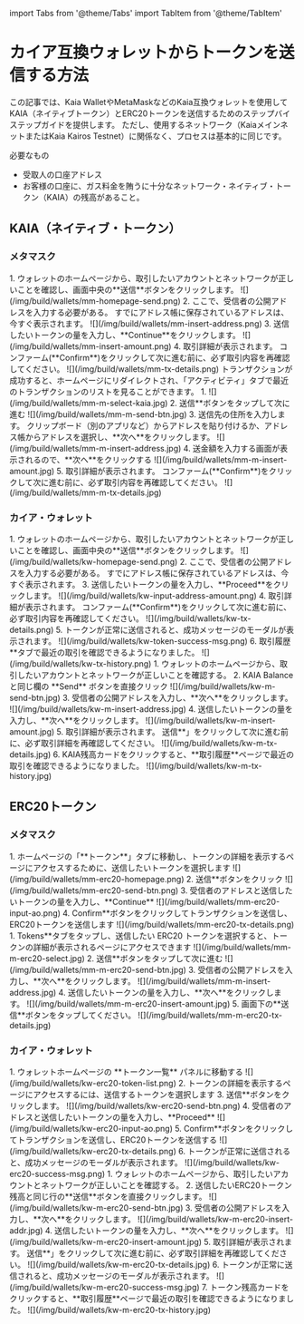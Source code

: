 import Tabs from '@theme/Tabs'
import TabItem from '@theme/TabItem'

# カイア互換ウォレットからトークンを送信する方法

この記事では、Kaia WalletやMetaMaskなどのKaia互換ウォレットを使用してKAIA（ネイティブトークン）とERC20トークンを送信するためのステップバイステップガイドを提供します。 ただし、使用するネットワーク（KaiaメインネットまたはKaia Kairos Testnet）に関係なく、プロセスは基本的に同じです。

必要なもの

- 受取人の口座アドレス
- お客様の口座に、ガス料金を賄うに十分なネットワーク・ネイティブ・トークン（KAIA）の残高があること。

## KAIA（ネイティブ・トークン）

### メタマスク

<Tabs>
  <TabItem value="Browser" label="Browser Extension" default>
	1. ウォレットのホームページから、取引したいアカウントとネットワークが正しいことを確認し、画面中央の**送信**ボタンをクリックします。
	![](/img/build/wallets/mm-homepage-send.png)
	2. ここで、受信者の公開アドレスを入力する必要がある。 すでにアドレス帳に保存されているアドレスは、今すぐ表示されます。
	![](/img/build/wallets/mm-insert-address.png)
	3. 送信したいトークンの量を入力し、**Continue**をクリックします。
	![](/img/build/wallets/mm-insert-amount.png)
	4. 取引詳細が表示されます。 コンファーム(**Confirm**)をクリックして次に進む前に、必ず取引内容を再確認してください。
	![](/img/build/wallets/mm-tx-details.png)
	トランザクションが成功すると、ホームページにリダイレクトされ、「アクティビティ」タブで最近のトランザクションのリストを見ることができます。
  </TabItem>
  <TabItem value="Mobile" label="Mobile">
	1. 
	![](/img/build/wallets/mm-m-select-kaia.jpg)
	2. 送信**ボタンをタップして次に進む
	![](/img/build/wallets/mm-m-send-btn.jpg)
	3. 送信先の住所を入力します。 クリップボード（別のアプリなど）からアドレスを貼り付けるか、アドレス帳からアドレスを選択し、**次へ**をクリックします。
	![](/img/build/wallets/mm-m-insert-address.jpg)
	4. 送金額を入力する画面が表示されるので、**次へ**をクリックする
	![](/img/build/wallets/mm-m-insert-amount.jpg)
	5. 取引詳細が表示されます。 コンファーム(**Confirm**)をクリックして次に進む前に、必ず取引内容を再確認してください。
	![](/img/build/wallets/mm-m-tx-details.jpg)  
</TabItem>
</Tabs>

### カイア・ウォレット

<Tabs>
  <TabItem value="Browser" label="Browser Extension" default>
	1. ウォレットのホームページから、取引したいアカウントとネットワークが正しいことを確認し、画面中央の**送信**ボタンをクリックします。
	![](/img/build/wallets/kw-homepage-send.png)
	2. ここで、受信者の公開アドレスを入力する必要がある。 すでにアドレス帳に保存されているアドレスは、今すぐ表示されます。
	3. 送信したいトークンの量を入力し、**Proceed**をクリックします。
	![](/img/build/wallets/kw-input-address-amount.png)
	4. 取引詳細が表示されます。 コンファーム(**Confirm**)をクリックして次に進む前に、必ず取引内容を再確認してください。
	![](/img/build/wallets/kw-tx-details.png)
	5. トークンが正常に送信されると、成功メッセージのモーダルが表示されます。 
	![](/img/build/wallets/kw-token-success-msg.png)
	6. 取引履歴**タブで最近の取引を確認できるようになりました。
	![](/img/build/wallets/kw-tx-history.png)  
</TabItem>
  <TabItem value="Mobile" label="Mobile">
	1. ウォレットのホームページから、取引したいアカウントとネットワークが正しいことを確認する。
	2. KAIA Balance
	と同じ欄の **Send** ボタンを直接クリック ![](/img/build/wallets/kw-m-send-btn.jpg)
	3. 受信者の公開アドレスを入力し、**次へ**をクリックします。
	![](/img/build/wallets/kw-m-insert-address.jpg)
	4. 送信したいトークンの量を入力し、**次へ**をクリックします。
	![](/img/build/wallets/kw-m-insert-amount.jpg)
	5. 取引詳細が表示されます。 送信**」をクリックして次に進む前に、必ず取引詳細を再確認してください。
	![](/img/build/wallets/kw-m-tx-details.jpg)
	6. KAIA残高カードをクリックすると、**取引履歴**ページで最近の取引を確認できるようになりました。
	![](/img/build/wallets/kw-m-tx-history.jpg)  
</TabItem>
</Tabs>

## ERC20トークン

### メタマスク

<Tabs>
  <TabItem value="Browser" label="Browser Extension" default>
	1. ホームページの「**トークン**」タブに移動し、トークンの詳細を表示するページにアクセスするために、送信したいトークンを選択します
	![](/img/build/wallets/mm-erc20-homepage.png)
	2. 送信**ボタンをクリック
	![](/img/build/wallets/mm-erc20-send-btn.png)
	3. 受信者のアドレスと送信したいトークンの量を入力し、**Continue**
	![](/img/build/wallets/mm-erc20-input-ao.png)
	4. Confirm**ボタンをクリックしてトランザクションを送信し、ERC20トークンを送信します
	![](/img/build/wallets/mm-erc20-tx-details.png)  
</TabItem>
  <TabItem value="Mobile" label="Mobile">
	1. Tokens**タブをタップし、送信したい ERC20 トークンを選択すると、トークンの詳細が表示されるページにアクセスできます
	![](/img/build/wallets/mm-m-erc20-select.jpg)
	2. 送信**ボタンをタップして次に進む
	![](/img/build/wallets/mm-m-erc20-send-btn.jpg)
	3. 受信者の公開アドレスを入力し、**次へ**をクリックします。
	![](/img/build/wallets/mm-m-insert-address.jpg)
	4. 送信したいトークンの量を入力し、**次へ**をクリックします。
	![](/img/build/wallets/mm-m-erc20-insert-amount.jpg)
	5. 画面下の**送信**ボタンをタップしてください。
	![](/img/build/wallets/mm-m-erc20-tx-details.jpg)  
</TabItem>
</Tabs>

### カイア・ウォレット

<Tabs>
  <TabItem value="Browser" label="Browser Extension" default>
	1. ウォレットホームページの **トークン一覧** パネルに移動する
	![](/img/build/wallets/kw-erc20-token-list.png)
	2. トークンの詳細を表示するページにアクセスするには、送信するトークンを選択します
	3. 送信**ボタンをクリックします。
	![](/img/build/wallets/kw-erc20-send-btn.png)
	4. 受信者のアドレスと送信したいトークンの量を入力し、**Proceed**
	![](/img/build/wallets/kw-erc20-input-ao.png)
	5. Confirm**ボタンをクリックしてトランザクションを送信し、ERC20トークンを送信する 
	![](/img/build/wallets/kw-erc20-tx-details.png)
	6. トークンが正常に送信されると、成功メッセージのモーダルが表示されます。
	![](/img/build/wallets/kw-erc20-success-msg.png)  
</TabItem>
  <TabItem value="Mobile" label="Mobile">
	1. ウォレットのホームページから、取引したいアカウントとネットワークが正しいことを確認する。
	2. 送信したいERC20トークン残高と同じ行の**送信**ボタンを直接クリックします。
	![](/img/build/wallets/kw-m-erc20-send-btn.jpg)
	3.  受信者の公開アドレスを入力し、**次へ**をクリックします。
	![](/img/build/wallets/kw-m-erc20-insert-addr.jpg)
	4. 送信したいトークンの量を入力し、**次へ**をクリックします。
	![](/img/build/wallets/kw-m-erc20-insert-amount.jpg)
	5. 取引詳細が表示されます。 送信**」をクリックして次に進む前に、必ず取引詳細を再確認してください。
	![](/img/build/wallets/kw-m-erc20-tx-details.jpg)
	6. トークンが正常に送信されると、成功メッセージのモーダルが表示されます。
	![](/img/build/wallets/kw-m-erc20-success-msg.jpg)
	7. トークン残高カードをクリックすると、**取引履歴**ページで最近の取引を確認できるようになりました。
	![](/img/build/wallets/kw-m-erc20-tx-history.jpg)  
</TabItem>
</Tabs>